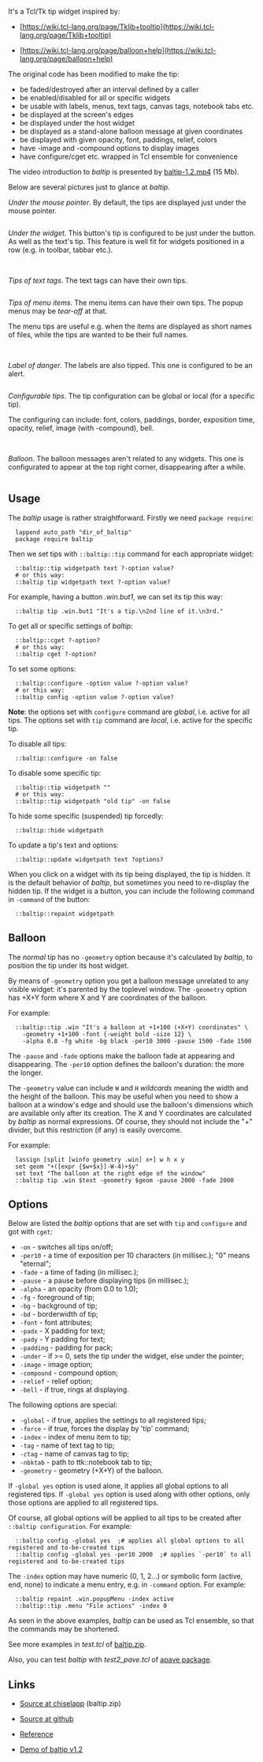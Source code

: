 It's a Tcl/Tk tip widget inspired by:

  * [https://wiki.tcl-lang.org/page/Tklib+tooltip](https://wiki.tcl-lang.org/page/Tklib+tooltip)

  * [https://wiki.tcl-lang.org/page/balloon+help](https://wiki.tcl-lang.org/page/balloon+help)

The original code has been modified to make the tip:

  * be faded/destroyed after an interval defined by a caller
  * be enabled/disabled for all or specific widgets
  * be usable with labels, menus, text tags, canvas tags, notebook tabs etc.
  * be displayed at the screen's edges
  * be displayed under the host widget
  * be displayed as a stand-alone balloon message at given coordinates
  * be displayed with given opacity, font, paddings, relief, colors
  * have -image and -compound options to display images
  * have configure/cget etc. wrapped in Tcl ensemble for convenience

The video introduction to *baltip* is presented by
 [baltip-1.2.mp4](https://github.com/aplsimple/baltip/releases/download/baltip-1.2/baltip-1.2.mp4) (15 Mb).

Below are several pictures just to glance at *baltip*.

*Under the mouse pointer*. By default, the tips are displayed just under the mouse pointer.

 <img src="https://aplsimple.github.io/en/tcl/baltip/files/btip3.png" class="media" alt="">

*Under the widget*. This button's tip is configured to be just under the button. As well as the text's tip. This feature is well fit for widgets positioned in a row (e.g. in toolbar, tabbar etc.).

 <img src="https://aplsimple.github.io/en/tcl/baltip/files/btip1.png" class="media" alt="">

 <img src="https://aplsimple.github.io/en/tcl/baltip/files/btip2.png" class="media" alt="">

*Tips of text tags*. The text tags can have their own tips.

 <img src="https://aplsimple.github.io/en/tcl/baltip/files/btip4.png" class="media" alt="">

*Tips of menu items*. The menu items can have their own tips. The popup menus may be *tear-off* at that.

The menu tips are useful e.g. when the items are displayed as short names of files, while
the tips are wanted to be their full names.

 <img src="https://aplsimple.github.io/en/tcl/baltip/files/btip5.png" class="media" alt="">

 <img src="https://aplsimple.github.io/en/tcl/baltip/files/btip6.png" class="media" alt="">

*Label of danger*. The labels are also tipped. This one is configured to be an alert.

 <img src="https://aplsimple.github.io/en/tcl/baltip/files/btip7.png" class="media" alt="">

*Configurable tips*. The tip configuration can be global or local (for a specific tip).

The configuring can include: font, colors, paddings, border, exposition time, opacity, relief, image (with -compound), bell.

 <img src="https://aplsimple.github.io/en/tcl/baltip/files/btip8.png" class="media" alt="">

 <img src="https://aplsimple.github.io/en/tcl/baltip/files/btip9.png" class="media" alt="">

 <img src="https://aplsimple.github.io/en/tcl/baltip/files/btip11.png" class="media" alt="">

*Balloon*. The balloon messages aren't related to any widgets. This one is configurated to appear at the top right corner, disappearing after a while.

 <img src="https://aplsimple.github.io/en/tcl/baltip/files/btip10.png" class="media" alt="">

## Usage

The *baltip* usage is rather straightforward. Firstly we need `package require`:

      lappend auto_path "dir_of_baltip"
      package require baltip

Then we set tips with `::baltip::tip` command for each appropriate widget:

      ::baltip::tip widgetpath text ?-option value?
      # or this way:
      ::baltip tip widgetpath text ?-option value?

For example, having a button *.win.but1*, we can set its tip this way:

      ::baltip tip .win.but1 "It's a tip.\n2nd line of it.\n3rd."

To get all or specific settings of *baltip*:

      ::baltip::cget ?-option?
      # or this way:
      ::baltip cget ?-option?

To set some options:

      ::baltip::configure -option value ?-option value?
      # or this way:
      ::baltip config -option value ?-option value?

**Note**: the options set with `configure` command are *global*, i.e. active for all tips.
The options set with `tip` command are *local*, i.e. active for the specific tip.

To disable all tips:

      ::baltip::configure -on false

To disable some specific tip:

      ::baltip::tip widgetpath ""
      # or this way:
      ::baltip::tip widgetpath "old tip" -on false

To hide some specific (suspended) tip forcedly:

      ::baltip::hide widgetpath

To update a tip's text and options:

      ::baltip::update widgetpath text ?options?

When you click on a widget with its tip being displayed, the tip is hidden. It is the default behavior of *baltip*, but sometimes you need to re-display the hidden tip. If the widget is a button, you can include the following command in `-command` of the button:

      ::baltip::repaint widgetpath

## Balloon

The *normal* tip has no `-geometry` option because it's calculated by *baltip*, to position the tip under its host widget.

By means of `-geometry` option you get a balloon message unrelated to any visible widget: it's parented by the toplevel window. The `-geometry` option has +X+Y form where X and Y are coordinates of the balloon.

For example:

      ::baltip::tip .win "It's a balloon at +1+100 (+X+Y) coordinates" \
        -geometry +1+100 -font {-weight bold -size 12} \
        -alpha 0.8 -fg white -bg black -per10 3000 -pause 1500 -fade 1500

The `-pause` and `-fade` options make the balloon fade at appearing and disappearing. The `-per10` option defines the balloon's duration: the more the longer.

The `-geometry` value can include `W` and `H` *wildcards* meaning the width and the height of the balloon. This may be useful when you need to show a balloon at a window's edge and should use the balloon's dimensions which are available only after its creation. The X and Y coordinates are calculated by *baltip* as normal expressions. Of course, they should not include the "+" divider, but this restriction (if any) is easily overcome.

For example:

      lassign [split [winfo geometry .win] x+] w h x y
      set geom "+([expr {$w+$x}]-W-4)+$y"
      set text "The balloon at the right edge of the window"
      ::baltip tip .win $text -geometry $geom -pause 2000 -fade 2000

## Options

Below are listed the *baltip* options that are set with `tip` and `configure` and got with `cget`:

 * `-on` - switches all tips on/off;
 * `-per10` - a time of exposition per 10 characters (in millisec.); "0" means "eternal";
 * `-fade` - a time of fading (in millisec.);
 * `-pause` - a pause before displaying tips (in millisec.);
 * `-alpha` - an opacity (from 0.0 to 1.0);
 * `-fg` - foreground of tip;
 * `-bg` - background of tip;
 * `-bd` - borderwidth of tip;
 * `-font` - font attributes;
 * `-padx` - X padding for text;
 * `-pady` - Y padding for text;
 * `-padding` - padding for pack;
 * `-under` - if >= 0, sets the tip under the widget, else under the pointer;
 * `-image` - image option;
 * `-compound` - compound option;
 * `-relief` - relief option;
 * `-bell` - if true, rings at displaying.

The following options are special:

 * `-global` - if true, applies the settings to all registered tips;
 * `-force` - if true, forces the display by 'tip' command;
 * `-index` - index of menu item to tip;
 * `-tag` - name of text tag to tip;
 * `-ctag` - name of canvas tag to tip;
 * `-nbktab` - path to ttk::notebook tab to tip;
 * `-geometry` - geometry (+X+Y) of the balloon.

If `-global yes` option is used alone, it applies all global options to all registered tips. If `-global yes` option is used along with other options, only those options are applied to all registered tips.

Of course, all global options will be applied to all tips to be created after `::baltip configuration`. For example:

      ::baltip config -global yes  ;# applies all global options to all registered and to-be-created tips
      ::baltip config -global yes -per10 2000  ;# applies `-per10` to all registered and to-be-created tips

The `-index` option may have numeric (0, 1, 2...) or symbolic form (active, end, none) to indicate a menu entry, e.g. in `-command` option. For example:

      ::baltip repaint .win.popupMenu -index active
      ::baltip::tip .menu "File actions" -index 0

As seen in the above examples, *baltip* can be used as Tcl ensemble, so that the commands may be shortened.

See more examples in *test.tcl* of [baltip.zip](https://chiselapp.com/user/aplsimple/repository/baltip/download).

Also, you can test *baltip* with *test2_pave.tcl* of [apave package](https://chiselapp.com/user/aplsimple/repository/pave/download).

## Links

  * [Source at chiselapp](https://chiselapp.com/user/aplsimple/repository/baltip/download) (baltip.zip)

  * [Source at github](https://github.com/aplsimple/baltip)

  * [Reference](https://aplsimple.github.io/en/tcl/baltip/baltip.html)

  * [Demo of baltip v1.2](https://github.com/aplsimple/baltip/releases/download/baltip-1.2/baltip-1.2.mp4)
